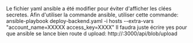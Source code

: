 Le fichier yaml ansible a été modifier pour éviter d'afficher les clées secretes. Afin d'utiliser la commande ansible, utiliser cette commande:
ansible-playbook deploy-backend.yaml -i hosts --extra-vars "account_name=XXXXX access_key=XXXX"
Il faudra juste écrire yes pour que ansible se lance bien
route d upload: http://<IP>:3000/api/blob/upload 
